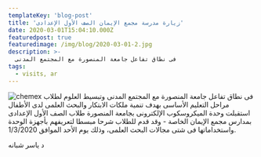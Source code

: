 ```yaml
---
templateKey: 'blog-post'
title: 'زيارة مدرسة مجمع الإيمان الصف الأول الإعدادى'
date: 2020-03-01T15:04:10.000Z
featuredpost: true
featuredimage: /img/blog/2020-03-01-2.jpg
description: >-
  فى نطاق تفاعل جامعة المنصورة مع المجتمع المدنى
tags:
  - visits, ar
---
```


![chemex](/img/blog/2020-03-01-2.jpg)
فى نطاق تفاعل جامعة المنصورة مع المجتمع المدنى وتبسيط العلوم لطلاب مراحل التعليم الأساسى بهدف تنمية ملكات الابتكار والبحث العلمى لدى الأطفال استقبلت وحدة الميكروسكوب الإلكترونى بجامعة المنصورة طلاب الصف الأول الإعدادى بمدارس مجمع الإيمان الخاصة - وقد قدم للطلاب شرحا مبسطا لتعريفهم بأجهزة الوحدة واستخداماتها فى شتى مجالات البحث العلمى، وذلك يوم الأحد الموافق 1/3/2020.

د ياسر شبانه
